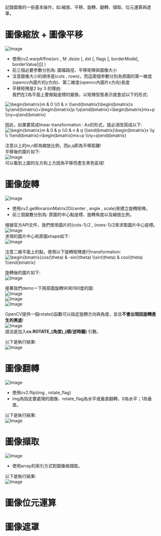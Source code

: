 記錄圖像的一些基本操作，如:縮放、平移、旋轉、翻轉、擷取、位元運算與遮罩。  

# 圖像縮放 + 圖像平移
![Image](https://github.com/EnasVen/OpenCV-4.6.0-/blob/main/cv09.png)
- 使用cv2.warpAffine(src , M ,dsize [, dst [, flags [, borderMode[, borderValue]]]] )  
- 前三個必要參數分別為: 圖檔路徑、平移矩陣與圖像大小  
- 注意圖像大小的順序是(cols , rows)，而這兩個參數分別為原圖的第一維度(opencv內圖片的y方向)、第二維度(opencv內圖片x方向)長度  
- 平移矩陣是2 by 3 的理由:  
我們在2為平面上要做點座標的變換，以矩陣型態表示就會試以下的形式:
<img src="https://latex.codecogs.com/png.image?\dpi{110}&space;\begin{bmatrix}m&space;&&space;0&space;&space;\\0&space;&&space;n&space;&space;\\\end{bmatrix}\begin{bmatrix}x&space;\\y\end{bmatrix}&plus;\begin{bmatrix}p&space;\\q\end{bmatrix}=\begin{bmatrix}mx&plus;p&space;\\ny&plus;q\end{bmatrix}" title="\begin{bmatrix}m & 0 \\0 & n \\\end{bmatrix}\begin{bmatrix}x \\y\end{bmatrix}+\begin{bmatrix}p \\q\end{bmatrix}=\begin{bmatrix}mx+p \\ny+q\end{bmatrix}" />  

因此，如果要寫成linear transformation : Ax的形式，就必須改寫成以下:  
<img src="https://latex.codecogs.com/png.image?\dpi{110}&space;\begin{bmatrix}m&space;&&space;0&space;&&space;p&space;\\0&space;&&space;n&space;&&space;q&space;\\\end{bmatrix}\begin{bmatrix}x&space;\\y&space;\\&space;1\end{bmatrix}=\begin{bmatrix}mx&plus;p&space;\\ny&plus;q\end{bmatrix}" title="\begin{bmatrix}m & 0 & p \\0 & n & q \\\end{bmatrix}\begin{bmatrix}x \\y \\ 1\end{bmatrix}=\begin{bmatrix}mx+p \\ny+q\end{bmatrix}" />

注意以上的m,n即為縮放比例，而p,q即為平移距離!  
平移後的圖片如下:  
![Image](https://github.com/EnasVen/OpenCV-4.6.0-/blob/main/cv10.png)  
可以看到上圖的左方和上方因為平移而產生黑色區域!

# 圖像旋轉
![Image](https://github.com/EnasVen/OpenCV-4.6.0-/blob/main/cv11.png)  
- 使用cv2.getRorarionMatrix2D(center , angle , scale)來建立旋轉矩陣。  
- 前三個變數分別為: 原圖的中心點座標、旋轉角度以及縮放比例。  

根據官方API文件，我們使用圖片的(cols-1)/2 , (rows-1)/2來求取圖片中心座標。
![Image](https://github.com/EnasVen/OpenCV-4.6.0-/blob/main/cv14.png)  
求得的圖片中心和原圖shape如下:  
![Image](https://github.com/EnasVen/OpenCV-4.6.0-/blob/main/cv13.png)

注意二維平面上的點，使用以下旋轉矩陣進行transformation:  
<img src="https://latex.codecogs.com/png.image?\dpi{110}&space;\begin{bmatrix}cos(\theta)&space;&&space;-sin(\theta)&space;\\sin(\theta)&space;&&space;cos(\theta)&space;\\\end{bmatrix}" title="\begin{bmatrix}cos(\theta) & -sin(\theta) \\sin(\theta) & cos(\theta) \\\end{bmatrix}" />  

旋轉後的圖片如下:  
![Image](https://github.com/EnasVen/OpenCV-4.6.0-/blob/main/cv12.png)

接著我們demo一下將原圖旋轉90和180度的圖:  
![Image](https://github.com/EnasVen/OpenCV-4.6.0-/blob/main/cv15.png)  
![Image](https://github.com/EnasVen/OpenCV-4.6.0-/blob/main/cv16.png)  
![Image](https://github.com/EnasVen/OpenCV-4.6.0-/blob/main/cv17.png)  

OpenCV提供一個rotate()函數可以指定旋轉方向與角度，並且**不會出現因旋轉產生的黑底**!  
![Image](https://github.com/EnasVen/OpenCV-4.6.0-/blob/main/cv19.png)  
語法是加入**cv.ROTATE_(角度)_(順/逆時鐘)** 引數。  

以下是執行結果:  
![Image](https://github.com/EnasVen/OpenCV-4.6.0-/blob/main/cv18.png)

# 圖像翻轉
![Image](https://github.com/EnasVen/OpenCV-4.6.0-/blob/main/cv20.png)
- 使用cv2.flip(img , rotate_flag)  
- img為指定要處理的圖像、rotate_flag為水平或垂直翻轉，0為水平；1為垂直。  

以下是執行結果:  
![Image](https://github.com/EnasVen/OpenCV-4.6.0-/blob/main/cv21.png)  

# 圖像擷取
![Image](https://github.com/EnasVen/OpenCV-4.6.0-/blob/main/cv22.png)  
- 使用array的索引方式對圖像做擷取。  

以下是執行結果:  
![Image](https://github.com/EnasVen/OpenCV-4.6.0-/blob/main/cv23.png)  

# 圖像位元運算



# 圖像遮罩
